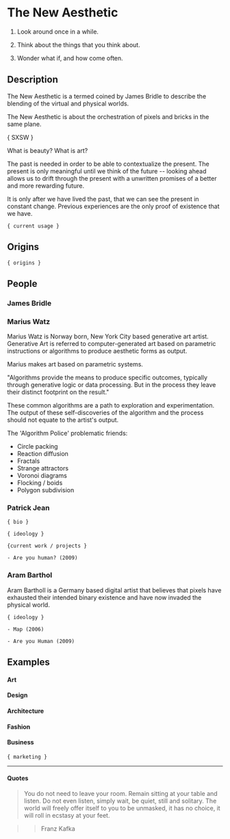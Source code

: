 
# The New Aesthetic

<!-- 
    Research the theory: 
        - What it is, 
        - where it came from, 
        - find 2+ other people who have written about that theory.
        - Find 3 concrete examples of that theory in practice. 
-->

<!-- computational design, generative art, digital fabrication -->

1. Look around once in a while.

2. Think about the things that you think about.

3. Wonder what if, and how come often.



<!-- Description
===================================================================== -->

## Description

The New Aesthetic is a termed coined by James Bridle to describe the blending of the virtual and physical worlds. 

The New Aesthetic is about the orchestration of pixels and bricks in the same plane.


<!--  

The New Aesthetic is a term used to refer to the increasing appearance of the visual language of digital technology and the Internet in the physical world, and the blending of virtual and physical. 

The phenomenon has been around for a long time but lately James Bridle and partners have surfaced the notion through a series of talks and observations. 

The term gained wider attention following a panel at the SXSW conference in 2012. [#sxaesthetic][1]

-->

{ SXSW }

<!--  
One of the core themes of the New Aesthetic has been our collaboration with technology, whether that’s bots, digital cameras or satellites (and whether that collaboration is conscious or unconscious), and a useful visual shorthand for that collaboration has been glitchy and pixelated imagery, a way of seeing that seems to reveal a blurring between “the real” and “the digital”, the physical and the virtual, the human and the machine. It should also be clear that this ‘look’ is a metaphor for understanding and communicating the experience of a world in which the New Aesthetic is increasingly pervasive. [#sxaesthetic][1]

-->

<!-- Beauty -->

What is beauty? What is art? 

<!-- New, modern, contemporary -->

<!-- What is new? What is the present? What is the future? What is the past? -->

The past is needed in order to be able to contextualize the present. The present is only meaningful until we think of the future -- looking ahead allows us to drift through the present with a unwritten promises of a better and more rewarding future. 

It is only after we have lived the past, that we can see the present in constant change. Previous experiences are the only proof of existence that we have.

   
    
    { current usage }


## Origins

    { origins }

## People


### James Bridle



### Marius Watz


Marius Watz is Norway born, New York City based generative art artist. Generative Art is referred to computer-generated art based on parametric instructions or algorithms to produce aesthetic forms as output.

<!-- { ideology : algorithm police } -->

Marius makes art based on parametric systems. 

"Algorithms provide the means to produce specific outcomes, typically through generative logic or data processing. But in the process they leave their distinct footprint on the result."

These common algorithms are a path to exploration and experimentation. The output of these self-discoveries of the algorithm and the process should not equate to the artist's output. 

The 'Algorithm Police' problematic friends:
- Circle packing
- Reaction diffusion
- Fractals
- Strange attractors
- Voronoi diagrams
- Flocking / boids
- Polygon subdivision

<!-- { current work / projects } -->


### Patrick Jean

    { bio }
    
    { ideology }

    {current work / projects }

    - Are you human? (2009)


### Aram Barthol

Aram Bartholl is a Germany based digital artist that believes that pixels have exhausted their intended binary existence and have now invaded the physical world.
    
    { ideology }

    - Map (2006)
<!-- http://datenform.de/map.html -->
    - Are you Human (2009)
<!-- http://datenform.de/areyouhuman.html -->


## Examples 

#### Art

<!-- @ideas : GIF art,  -->

#### Design

#### Architecture


<!-- "Some architects can look at a building and tell you which version of autodesk was used to create it." 

The world is defined by our visualisations of it. (Someone who makes such things told me: what they put in, even as place-holders, always ends up getting built. Lorem Ipsum architecture.) [#sxaesthetic][1]
 -->


#### Fashion

<!-- Serena Williams uniform + processing -->

<!-- nervous systems + @shashasha -->




#### Business

    { marketing }

<!-- Chipotle PR + 'Lorem Ipsum bag' -->


- - - 

<!-- Quotes
===================================================================== -->

#### Quotes

> You do not need to leave your room. Remain sitting at your table and listen. Do not even listen, simply wait, be quiet, still and solitary. The world will freely offer itself to you to be unmasked, it has no choice, it will roll in ecstasy at your feet.

>> Franz Kafka







<!-- Sources 
===================================================================== -->

[1]: http://booktwo.org/notebook/sxaesthetic/ "#sxaesthetic"

[2]: http://www.wired.com/beyond_the_beyond/2012/04/an-essay-on-the-new-aesthetic/ "An Essay on the New Aesthetic"

[3]: http://www.v2.nl/publishing/new-aesthetic-new-anxieties "New Aesthetic, New Anxieties"

[4]: http://mariuswatz.com/bio "Marius Watz"

[5]: http://datenform.de/ "Aram Barthol"
